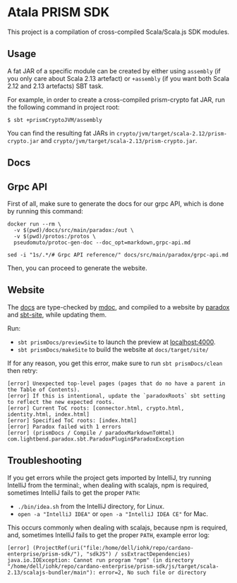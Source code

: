 # Atala PRISM SDK

This project is a compilation of cross-compiled Scala/Scala.js SDK modules.

## Usage

A fat JAR of a specific module can be created by either using `assembly` (if you only care about Scala 2.13 artefact) or `+assembly` (if you want both Scala 2.12 and 2.13 artefacts) SBT task.

For example, in order to create a cross-compiled prism-crypto fat JAR, run the following command in project root:
```
$ sbt +prismCryptoJVM/assembly
```

You can find the resulting fat JARs in `crypto/jvm/target/scala-2.12/prism-crypto.jar` and `crypto/jvm/target/scala-2.13/prism-crypto.jar`.

## Docs

## Grpc API
First of all, make sure to generate the docs for our grpc API, which is done by running this command:

```shell script
docker run --rm \
  -v $(pwd)/docs/src/main/paradox:/out \
  -v $(pwd)/protos:/protos \
  pseudomuto/protoc-gen-doc --doc_opt=markdown,grpc-api.md

sed -i "1s/.*/# Grpc API reference/" docs/src/main/paradox/grpc-api.md
```

Then, you can proceed to generate the website.

## Website
The [docs](docs) are type-checked by [mdoc](https://github.com/olafurpg/mdoc), and compiled to a website by [paradox](https://github.com/lightbend/paradox) and [sbt-site](https://github.com/sbt/sbt-site), while updating them.
 
Run:
- `sbt prismDocs/previewSite` to launch the preview at [localhost:4000](https://localhost:4000).
- `sbt prismDocs/makeSite` to build the website at `docs/target/site/`

If for any reason, you get this error, make sure to run `sbt prismDocs/clean` then retry:

```
[error] Unexpected top-level pages (pages that do no have a parent in the Table of Contents).
[error] If this is intentional, update the `paradoxRoots` sbt setting to reflect the new expected roots.
[error] Current ToC roots: [connector.html, crypto.html, identity.html, index.html]
[error] Specified ToC roots: [index.html]
[error] Paradox failed with 1 errors
[error] (prismDocs / Compile / paradoxMarkdownToHtml) com.lightbend.paradox.sbt.ParadoxPlugin$ParadoxException
```

## Troubleshooting
If you get errors while the project gets imported by IntelliJ, try running IntelliJ from the terminal:, when dealing with scalajs, npm is required, sometimes IntelliJ fails to get the proper `PATH`:
- `./bin/idea.sh` from the IntelliJ directory, for Linux.
- `open -a "IntelliJ IDEA"` or `open -a "IntelliJ IDEA CE"` for Mac.


This occurs commonly when dealing with scalajs, because npm is required, and, sometimes IntelliJ fails to get the proper `PATH`, example error log:

```
[error] (ProjectRef(uri("file:/home/dell/iohk/repo/cardano-enterprise/prism-sdk/"), "sdkJS") / ssExtractDependencies) java.io.IOException: Cannot run program "npm" (in directory "/home/dell/iohk/repo/cardano-enterprise/prism-sdk/js/target/scala-2.13/scalajs-bundler/main"): error=2, No such file or directory
```
